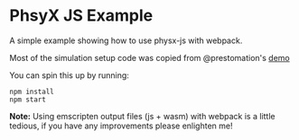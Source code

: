 # PhsyX JS Example

A simple example showing how to use physx-js with webpack. 

Most of the simulation setup code was copied from @prestomation's [demo](https://github.com/kripken/ammo.js/issues/288#issuecomment-571765523)

You can spin this up by running:

```
npm install
npm start
```

**Note:** Using emscripten output files (js + wasm) with webpack is a little tedious, if you have any improvements please enlighten me!